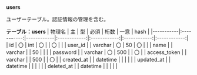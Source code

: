 **users**

ユーザーテーブル。認証情報の管理を含む。

**テーブル：users**
| 物理名 | 主 | 型 | 必須 | 桁数 | 一意 | hash |
|-----------|:-----------:|------------|:------------:|:------------:|:------------:|:------------:|
| id | 〇 | int | 〇 |  | 〇 |  |
| user_id |  | varchar | 〇 | 50 | 〇 |  |
| name |  | varchar |  | 50 |  |  |
| password |  | varchar | 〇 | 500 |  | 〇 |
| access_token |  | varchar |  | 500 |  | 〇 |
| created_at |  | datetime |  |  |  |  |
| updated_at |  | datetime |  |  |  |  |
| deleted_at |  | datetime |  |  |  |  |
